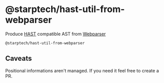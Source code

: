# @starptech/hast-util-from-webparser

Produce [HAST](https://github.com/syntax-tree/hast) compatible AST from [Webparser](https://github.com/Prettyhtml/prettyhtml/tree/master/packages/webparser)

```
@starptech/hast-util-from-webparser
```

## Caveats

Positional informations aren't managed. If you need it feel free to create a PR.
